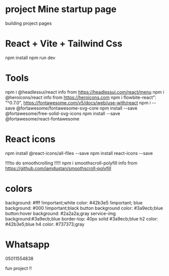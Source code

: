 # project Mine startup page
building project pages

# React + Vite + Tailwind Css
npm install
npm run dev

# Tools
npm i @headlessui/react info from https://headlessui.com/react/menu
npm i @heroicons/react info from https://heroicons.com
npm i flowbite-react": "^0.7.0",
https://fontawesome.com/v5/docs/web/use-with/react
npm i --save @fortawesome/fontawesome-svg-core
npm install --save @fortawesome/free-solid-svg-icons
npm install --save @fortawesome/react-fontawesome
# React icons
npm install @react-icons/all-files --save
npm install react-icons --save

!!!!to do smoothcrolling !!!!!
npm i smoothscroll-polyfill info from https://github.com/iamdustan/smoothscroll-polyfill

# colors
background: #fff !important;white
color: #42b3e5 !important; blue
background: #000 !important;black
button background color: #3a9ecb;blue
button:hover background: #2a2a2a;gray
service-img background:#3a9ecb;blue
border-top: 40px solid #3a9ecb;blue
h2 color: #42b3e5;blue
h4 color: #737373;gray
 
# Whatsapp
05011554838
 
fun project !!

